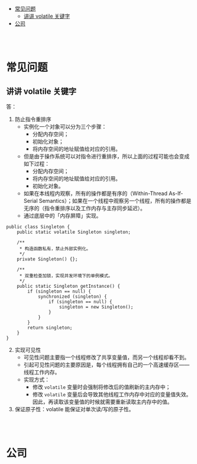 - [常见问题](#常见问题)
  - [讲讲 volatile 关键字](#讲讲-volatile-关键字)
- [公司](#公司)


</br></br>


# 常见问题
## 讲讲 volatile 关键字
答：
1. 防止指令重排序
    - 实例化一个对象可以分为三个步骤：
        - 分配内存空间；
        - 初始化对象；
        - 将内存空间的地址赋值给对应的引用。
    - 但是由于操作系统可以对指令进行重排序，所以上面的过程可能也会变成如下过程：
        - 分配内存空间；
        - 将内存空间的地址赋值给对应的引用。
        - 初始化对象。
    - 如果在本线程内观察，所有的操作都是有序的（Within-Thread As-If-Serial Semantics）；如果在一个线程中观察另一个线程，所有的操作都是无序的（指令重排序以及工作内存与主存同步延迟）。
    - 通过底层中的「内存屏障」实现。
```
public class Singleton {
    public static volatile Singleton singleton;

    /**
     * 构造函数私有，禁止外部实例化。
     */
    private Singleton() {};

    /**
     * 双重检查加锁，实现并发环境下的单例模式。
     */
    public static Singleton getInstance() {
        if (singleton == null) {
            synchronized (singleton) {
                if (singleton == null) {
                    singleton = new Singleton();
                }
            }
        }
        return singleton;
    }
}
```
2. 实现可见性
   - 可见性问题主要指一个线程修改了共享变量值，而另一个线程却看不到。
   - 引起可见性问题的主要原因是，每个线程拥有自己的一个高速缓存区——线程工作内存。
   - 实现方式：
     - 修改 `volatile` 变量时会强制将修改后的值刷新的主内存中；
     - 修改 `volatile` 变量后会导致其他线程工作内存中对应的变量值失效。因此，再读取该变量值的时候就需要重新读取主内存中的值。
3. 保证原子性：volatile 能保证对单次读/写的原子性。


</br></br>


# 公司
